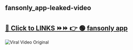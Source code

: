 
 ## fansonly_app-leaked-video 

# <h2><a href="https://clipsfans.com/fansonly_app&ref=git">🔗 Click to LINKS ⏩⏩ 👉 🟢 fansonly app </a></h2>

<a href="https://clipsfans.com/fansonly_app&ref=git" rel="nofollow" data-target="animated-image.originalLink"><img src="https://i.ibb.co.com/xMMVF88/686577567.gif" alt="Viral Video Original" style="max-width: 100%; display: inline-block;" data-target="animated-image.originalImage"></a>
